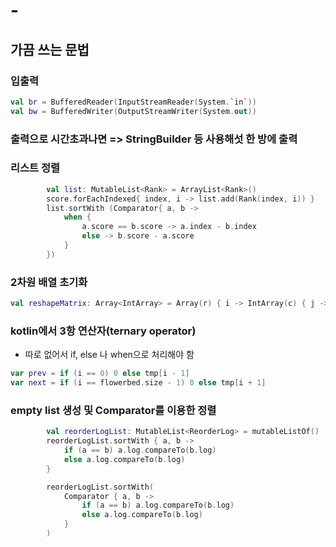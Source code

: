 # -

## 가끔 쓰는 문법

### 입출력

```kotlin
val br = BufferedReader(InputStreamReader(System.`in`))
val bw = BufferedWriter(OutputStreamWriter(System.out))
```

### 출력으로 시간초과나면 => StringBuilder 등 사용해섯 한 방에 출력

### 리스트 정렬

```kotlin
        val list: MutableList<Rank> = ArrayList<Rank>()
        score.forEachIndexed{ index, i -> list.add(Rank(index, i)) }
        list.sortWith (Comparator{ a, b ->
            when {
                a.score == b.score -> a.index - b.index
                else -> b.score - a.score
            }
        })
```

### 2차원 배열 초기화

```kotlin
val reshapeMatrix: Array<IntArray> = Array(r) { i -> IntArray(c) { j -> 0 } }
```

### kotlin에서 3항 연산자(ternary operator)

- 따로 없어서 if, else 나 when으로 처리해야 함

```kotlin
var prev = if (i == 0) 0 else tmp[i - 1]
var next = if (i == flowerbed.size - 1) 0 else tmp[i + 1]
```

### empty list 생성 및 Comparator를 이용한 정렬

```kotlin
        val reorderLogList: MutableList<ReorderLog> = mutableListOf()
        reorderLogList.sortWith { a, b ->
            if (a == b) a.log.compareTo(b.log)
            else a.log.compareTo(b.log)
        }      
```

```kotlin
        reorderLogList.sortWith(
            Comparator { a, b ->
                if (a == b) a.log.compareTo(b.log)
                else a.log.compareTo(b.log)
            }
        )
```
